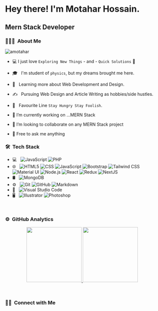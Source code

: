 # Hey there! I'm Motahar Hossain.
## Mern Stack Developer


### 👨🏻‍💻 &nbsp;About Me

<p align="left"> <img src="https://komarev.com/ghpvc/?username=amotahar&label=Profile%20views&color=0e75b6&style=flat" alt="amotahar" /> </p>

- :computer: I just love `Exploring New Things` - and - `Quick Solutions` 🤔
- 🎓 &nbsp; I'm student of `physics`, but my dreams brought me here.
- 🌱 &nbsp; Learning more about Web Development and Design.
- ✍️ &nbsp; Pursuing Web Design and Article Writing as hobbies/side hustles.
- :book: &nbsp; Favourite Line `Stay Hungry Stay Foolish`.

- 🔭 I’m currently working on ...MERN Stack
- 👯 I’m looking to collaborate on any MERN Stack project
- 💬 Free to ask me anything

### 🛠 &nbsp;Tech Stack

- 💻 &nbsp;
  ![JavaScript](https://img.shields.io/badge/-JavaScript-333333?style=flat&logo=javascript)
  ![PHP](https://img.shields.io/badge/-PHP-333333?style=flat&logo=php)
- 🌐 &nbsp;
  ![HTML5](https://img.shields.io/badge/-HTML5-333333?style=flat&logo=HTML5)
  ![CSS](https://img.shields.io/badge/-CSS-333333?style=flat&logo=CSS3&logoColor=1572B6)
  ![JavaScript](https://img.shields.io/badge/-JavaScript-333333?style=flat&logo=javascript)
  ![Bootstrap](https://img.shields.io/badge/-Bootstrap-333333?style=flat&logo=bootstrap&logoColor=563D7C)
  ![Tailwind CSS](https://img.shields.io/badge/-TailwindCSS-333333?style=flat&logo=tailwindcss)
  ![Material UI](https://img.shields.io/badge/-MaterialUI-333333?style=flat&logo=mui)
  ![Node.js](https://img.shields.io/badge/-Node.js-333333?style=flat&logo=node.js)
  ![React](https://img.shields.io/badge/-React-333333?style=flat&logo=react)
  ![Redux](https://img.shields.io/badge/-Redux-333333?style=flat&logo=redux)
  ![NextJS](https://img.shields.io/badge/-NextJS-333333?style=flat&logo=next.js)
- 🛢 &nbsp;
  ![MongoDB](https://img.shields.io/badge/-MongoDB-333333?style=flat&logo=mongodb)
- ⚙️ &nbsp;
  ![Git](https://img.shields.io/badge/-Git-333333?style=flat&logo=git)
  ![GitHub](https://img.shields.io/badge/-GitHub-333333?style=flat&logo=github)
  ![Markdown](https://img.shields.io/badge/-Markdown-333333?style=flat&logo=markdown)
- 🔧 &nbsp;
  ![Visual Studio Code](https://img.shields.io/badge/-Visual%20Studio%20Code-333333?style=flat&logo=visual-studio-code&logoColor=007ACC)
- 🖥 &nbsp;
  ![Illustrator](https://img.shields.io/badge/-BasicIllustrator-333333?style=flat&logo=adobe-illustrator)
  ![Photoshop](https://img.shields.io/badge/-BasicPhotoshop-333333?style=flat&logo=adobe-photoshop)

<br/>

### ⚙️ &nbsp;GitHub Analytics

<p align="center">
<a href="https://github.com/amotahar">
  <img height="180em" src="https://github-readme-stats-eight-theta.vercel.app/api?username=amotahar&show_icons=true&theme=algolia&include_all_commits=true&count_private=true"/>
  <img height="180em" src="https://github-readme-stats-eight-theta.vercel.app/api/top-langs/?username=amotahar&layout=compact&langs_count=8&theme=algolia"/>
</a>
</p>

<br/>

### 🤝🏻 &nbsp;Connect with Me

<!-- <p align="center">
<a href="#"><img alt="Website" src="https://img.shields.io/badge/Website-Mehedi%20Sarkar-blue?style=flat-square&logo=google-chrome"></a>
<a href="https://www.linkedin.com/in/mehedisarkar2k/"><img alt="LinkedIn" src="https://img.shields.io/badge/LinkedIn-Mehedi%20Sarkar-blue?style=flat-square&logo=linkedin"></a>
<a href="https://www.instagram.com/mehedisarkar2k/"><img alt="Instagram" src="https://img.shields.io/badge/Instagram-mehedisarkar2k-blue?style=flat-square&logo=instagram"></a>
<a href="mailto:mehedisarkar2k@gmail.com"><img alt="E-mail" src="https://img.shields.io/badge/Email-mehedisarkar2k@gmail.com-blue?style=flat-square&logo=gmail"></a>
<a href="https://www.facebook.com/MehediSarkar2k"><img alt="facebook" src="https://img.shields.io/badge/Facebook-Mehedi%20Hasan%20Sarkar-blue?style=flat-square&logo=facebook"></a>
</p> -->
